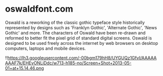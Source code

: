 oswaldfont.com
==============

Oswald is a reworking of the classic gothic typeface style historically represented by designs such as 'Franklyn Gothic', 'Alternate Gothic', 'News Gothic' and more. The characters of Oswald have been re-drawn and reformed to better fit the pixel grid of standard digital screens. Oswald is designed to be used freely across the internet by web browsers on desktop computers, laptops and mobile devices.

!!https://lh3.googleusercontent.com/-00bgm179hH8/UYGUQz1GfvI/AAAAAAAAF7k/EHEvONLiDdc/w713-h185-no/Screen+Shot+2013-05-01+at+15.14.46.png
